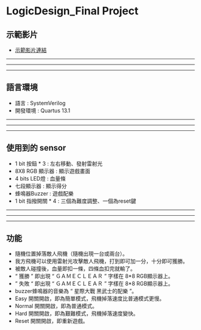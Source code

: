 # LogicDesign_Final Project
## 示範影片
* [示範影片連結](https://youtu.be/JTiczNOaXB0)

---
***
---

## 語言環境
* 語言 : SystemVerilog
* 開發環境 : Quartus 13.1

---
***
---

## 使用到的 sensor
* 1 bit 按鈕 * 3 : 左右移動、發射雷射光
* 8X8 RGB 顯示器 : 顯示遊戲畫面
* 4 bits LED燈 : 血量條
* 七段顯示器 : 顯示得分
* 蜂鳴器Buzzer : 遊戲配樂
* 1 bit 指撥開關 * 4 : 三個為難度調整、一個為reset鍵

---
***
---

## 功能
* 隨機位置掉落敵人飛機（隨機出現一台或兩台）。
* 我方飛機可以使用雷射光攻擊敵人飛機，打到即可加一分，十分即可獲勝。
* 被敵人碰撞後，血量即扣一條，四條血扣完就輸了。
* “ 獲勝 ” 即出現 “ ＧＡＭＥＣＬＥＡＲ ” 字樣在 8*8 RGB顯示器上。
* ” 失敗 “ 即出現 “ ＧＡＭＥＣＬＥＡＲ ” 字樣在 8*8 RGB顯示器上。
* buzzer蜂鳴器的音樂為 “ 星際大戰 黑武士的配樂 ”。
* Easy 開關開啟，即為簡單模式，飛機掉落速度比普通模式更慢。
* Normal 開關開啟，即為普通模式。
* Hard 開關開啟，即為艱難模式，飛機掉落速度變快。
* Reset 開關開啟，即重新遊戲。
